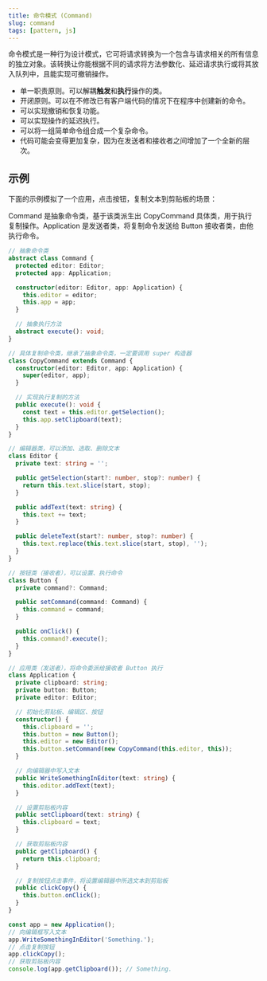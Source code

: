 ```yaml
---
title: 命令模式 (Command)
slug: command
tags: [pattern, js]
---
```



命令模式是一种行为设计模式，它可将请求转换为一个包含与请求相关的所有信息的独立对象。该转换让你能根据不同的请求将方法参数化、延迟请求执行或将其放入队列中，且能实现可撤销操作。

- 单一职责原则。可以解耦**触发**和**执行**操作的类。
- 开闭原则。可以在不修改已有客户端代码的情况下在程序中创建新的命令。
- 可以实现撤销和恢复功能。
- 可以实现操作的延迟执行。
- 可以将一组简单命令组合成一个复杂命令。
- 代码可能会变得更加复杂，因为在发送者和接收者之间增加了一个全新的层次。

## 示例

下面的示例模拟了一个应用，点击按钮，复制文本到剪贴板的场景：

Command 是抽象命令类，基于该类派生出 CopyCommand 具体类，用于执行复制操作。Application 是发送者类，将复制命令发送给 Button 接收者类，由他执行命令。

```ts
// 抽象命令类
abstract class Command {
  protected editor: Editor;
  protected app: Application;

  constructor(editor: Editor, app: Application) {
    this.editor = editor;
    this.app = app;
  }

  // 抽象执行方法
  abstract execute(): void;
}

// 具体复制命令类，继承了抽象命令类，一定要调用 super 构造器
class CopyCommand extends Command {
  constructor(editor: Editor, app: Application) {
    super(editor, app);
  }

  // 实现执行复制的方法
  public execute(): void {
    const text = this.editor.getSelection();
    this.app.setClipboard(text);
  }
}

// 编辑器类，可以添加、选取、删除文本
class Editor {
  private text: string = '';

  public getSelection(start?: number, stop?: number) {
    return this.text.slice(start, stop);
  }

  public addText(text: string) {
    this.text += text;
  }

  public deleteText(start?: number, stop?: number) {
    this.text.replace(this.text.slice(start, stop), '');
  }
}

// 按钮类（接收者），可以设置、执行命令
class Button {
  private command?: Command;

  public setCommand(command: Command) {
    this.command = command;
  }

  public onClick() {
    this.command?.execute();
  }
}

// 应用类（发送者），将命令委派给接收者 Button 执行
class Application {
  private clipboard: string;
  private button: Button;
  private editor: Editor;

  // 初始化剪贴板、编辑区、按钮
  constructor() {
    this.clipboard = '';
    this.button = new Button();
    this.editor = new Editor();
    this.button.setCommand(new CopyCommand(this.editor, this));
  }

  // 向编辑器中写入文本
  public WriteSomethingInEditor(text: string) {
    this.editor.addText(text);
  }

  // 设置剪贴板内容
  public setClipboard(text: string) {
    this.clipboard = text;
  }

  // 获取剪贴板内容
  public getClipboard() {
    return this.clipboard;
  }

  // 复制按钮点击事件，将设置编辑器中所选文本到剪贴板
  public clickCopy() {
    this.button.onClick();
  }
}

const app = new Application();
// 向编辑框写入文本
app.WriteSomethingInEditor('Something.');
// 点击复制按钮
app.clickCopy();
// 获取剪贴板内容
console.log(app.getClipboard()); // Something.
```